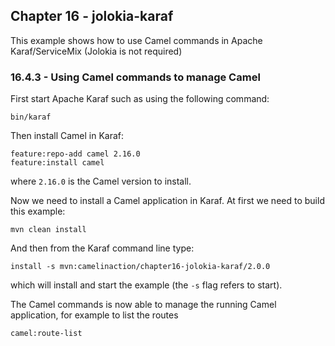 Chapter 16 - jolokia-karaf
--------------------------

This example shows how to use Camel commands in Apache Karaf/ServiceMix (Jolokia is not required)

### 16.4.3 - Using Camel commands to manage Camel

First start Apache Karaf such as using the following command:

    bin/karaf

Then install Camel in Karaf:

    feature:repo-add camel 2.16.0
    feature:install camel

where `2.16.0` is the Camel version to install.

Now we need to install a Camel application in Karaf.
At first we need to build this example:

    mvn clean install

And then from the Karaf command line type:

    install -s mvn:camelinaction/chapter16-jolokia-karaf/2.0.0

which will install and start the example (the `-s` flag refers to start).

The Camel commands is now able to manage the running Camel application, for example to list the routes

    camel:route-list


